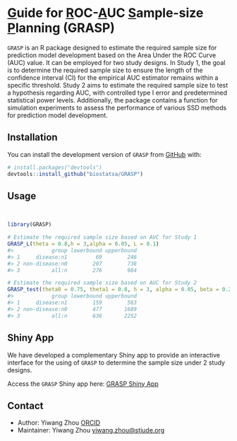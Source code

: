 
<!-- README.md is generated from README.Rmd. Please edit that file -->

# <ins>G</ins>uide for <ins>R</ins>OC-<ins>A</ins>UC <ins>S</ins>ample-size <ins>P</ins>lanning (GRASP)

`GRASP` is an R package designed to estimate the required sample size
for prediction model development based on the Area Under the ROC Curve
(AUC) value. It can be employed for two study designs. In Study 1, the
goal is to determine the required sample size to ensure the length of
the confidence interval (CI) for the empirical AUC estimator remains
within a specific threshold. Study 2 aims to estimate the required
sample size to test a hypothesis regarding AUC, with controlled type I
error and predetermined statistical power levels. Additionally, the
package contains a function for simulation experiments to assess the
performance of various SSD methods for prediction model development.

## Installation

You can install the development version of `GRASP` from
[GitHub](https://github.com/) with:

``` r
# install.packages("devtools")
devtools::install_github("biostatsa/GRASP")
```

## Usage

``` r


library(GRASP)

# Estimate the required sample size based on AUC for Study 1
GRASP_L(theta = 0.8,h = 3,alpha = 0.05, L = 0.1)
#>            group lowerbound upperbound
#> 1     disease:n1         69        246
#> 2 non-disease:n0        207        738
#> 3          all:n        276        984

# Estimate the required sample size based on AUC for Study 2  
GRASP_test(theta0 = 0.75, theta1 = 0.8, h = 3, alpha = 0.05, beta = 0.2)
#>            group lowerbound upperbound
#> 1     disease:n1        159        563
#> 2 non-disease:n0        477       1689
#> 3          all:n        636       2252
```

## Shiny App

We have developed a complementary Shiny app to provide an interactive
interface for the using of `GRASP` to determine the sample size under 2
study designs.

Access the `GRASP` Shiny app here: [GRASP Shiny
App](https://sjbiostat.shinyapps.io/GRASP/)

## Contact

- Author: Yiwang Zhou [ORCID](https://orcid.org/0000-0002-8023-205X)
- Maintainer: Yiwang Zhou <yiwang.zhou@stjude.org>
